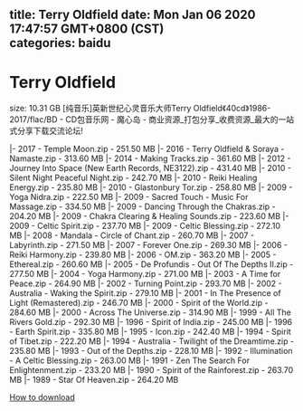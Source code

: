 
title: Terry Oldfield
date: Mon Jan 06 2020 17:47:57 GMT+0800 (CST)    
categories: baidu
---

# Terry Oldfield
size: 10.31 GB
 [纯音乐]英新世纪心灵音乐大师Terry Oldfield《40cd》1986-2017/flac/BD - CD包音乐网 - 魔心岛 - 商业资源_打包分享_收费资源_最大的一站式分享下载交流论坛!
 
|- 2017 - Temple Moon.zip - 251.50 MB
|- 2016 - Terry Oldfield & Soraya - Namaste.zip - 313.60 MB
|- 2014 - Making Tracks.zip - 361.60 MB
|- 2012 - Journey Into Space (New Earth Records, NE3122).zip - 431.40 MB
|- 2010 - Silent Night Peaceful Night.zip - 242.70 MB
|- 2010 - Reiki Healing Energy.zip - 235.80 MB
|- 2010 - Glastonbury Tor.zip - 258.80 MB
|- 2009 - Yoga Nidra.zip - 222.50 MB
|- 2009 - Sacred Touch - Music For Massage.zip - 334.50 MB
|- 2009 - Dancing Through the Chakras.zip - 204.20 MB
|- 2009 - Chakra Clearing & Healing Sounds.zip - 223.60 MB
|- 2009 - Celtic Spirit.zip - 237.70 MB
|- 2009 - Celtic Blessing.zip - 272.10 MB
|- 2008 - Mandala - Circle of Chant.zip - 260.70 MB
|- 2007 - Labyrinth.zip - 271.50 MB
|- 2007 - Forever One.zip - 269.30 MB
|- 2006 - Reiki Harmony.zip - 239.80 MB
|- 2006 - OM.zip - 363.20 MB
|- 2005 - Ethereal.zip - 260.60 MB
|- 2005 - De Profundis - Out Of The Depths II.zip - 277.50 MB
|- 2004 - Yoga Harmony.zip - 271.00 MB
|- 2003 - A Time for Peace.zip - 264.90 MB
|- 2002 - Turning Point.zip - 293.70 MB
|- 2002 - Australia - Waking the Spirit.zip - 279.10 MB
|- 2001 - In The Presence of Light (Remastered).zip - 246.70 MB
|- 2000 - Spirit of the World.zip - 284.60 MB
|- 2000 - Across The Universe.zip - 314.90 MB
|- 1999 - All The Rivers Gold.zip - 292.30 MB
|- 1996 - Spirit of India.zip - 245.00 MB
|- 1996 - Earth Spirit.zip - 335.80 MB
|- 1995 - Icon.zip - 242.40 MB
|- 1994 - Spirit of Tibet.zip - 222.20 MB
|- 1994 - Australia - Twilight of the Dreamtime.zip - 235.80 MB
|- 1993 - Out of the Depths.zip - 228.10 MB
|- 1992 - Illumination - A Celtic Blessing.zip - 263.00 MB
|- 1991 - Zen The Search For Enlightenment.zip - 233.20 MB
|- 1990 - Spirit of the Rainforest.zip - 263.70 MB
|- 1989 - Star Of Heaven.zip - 264.20 MB

[How to download](https://bpcam.bemobtrk.com/go/2ceec3aa-1ca2-46d6-b9ff-aaa5c184517c?jno=2528)